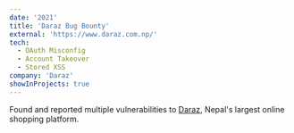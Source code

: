 ```yaml
---
date: '2021'
title: 'Daraz Bug Bounty'
external: 'https://www.daraz.com.np/'
tech:
  - OAuth Misconfig
  - Account Takeover
  - Stored XSS
company: 'Daraz'
showInProjects: true
---
```


Found and reported multiple vulnerabilities to [Daraz](https://www.daraz.com.np/), Nepal's largest online shopping platform.
